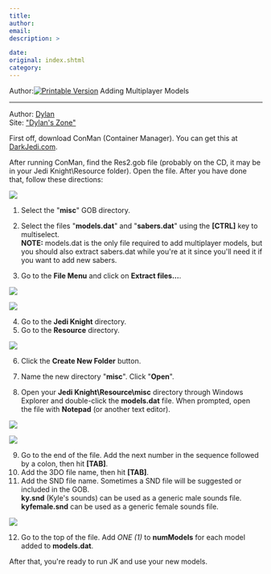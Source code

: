 ```yaml
---
title: 
author: 
email: 
description: >

date: 
original: index.shtml
category: 
---
```


Author:[![Printable Version](/images/printable.gif)](tutorial_print.shtml)
Adding Multiplayer Models  

-----

Author: [Dylan](mailto:dylan_555@hotmail.com)  
Site: ["Dylan's
Zone"](http://www.geocities.com/TimesSquare/Portal/9054)  
  

First off, download ConMan (Container Manager). You can get this at
[DarkJedi.com](http://www.darkjedi.com).

After running ConMan, find the Res2.gob file (probably on the CD, it may
be in your Jedi Knight\\Resource folder). Open the file. After you have
done that, follow these directions:

![](modelsaber1.gif)

1.  Select the "**misc**" GOB directory.  
2.  Select the files "**models.dat**" and "**sabers.dat**" using the
    **\[CTRL\]** key to multiselect.  
    **NOTE:** <span class="underline">models.dat</span> is the only file
    required to add multiplayer models, but you should also extract
    <span class="underline">sabers.dat</span> while you're at it since
    you'll need it if you want to add new sabers.

  

3.  Go to the **File Menu** and click on **Extract files...**.

![](modelsaber2.gif)

  

![](modelsaber3.gif)

4.  Go to the **Jedi Knight** directory.  
5.  Go to the **Resource** directory.  

  

![](modelsaber4.gif)

6.  Click the **Create New Folder** button.  
7.  Name the new directory "**misc**". Click "**Open**".  

  

8.  Open your **Jedi Knight\\Resource\\misc** directory through Windows
    Explorer and double-click the **models.dat** file. When prompted,
    open the file with **Notepad** (or another text editor).  

![](modelsaber5.gif)

  

![](modelsaber6.gif)

9.  Go to the end of the file. Add the next number in the sequence
    followed by a colon, then hit **\[TAB\]**.  
10. Add the 3DO file name, then hit **\[TAB\]**.  
11. Add the SND file name. Sometimes a SND file will be suggested or
    included in the GOB.  
    **ky.snd** (Kyle's sounds) can be used as a generic male sounds
    file. **kyfemale.snd** can be used as a generic female sounds file.

  

![](modelsaber7.gif)

12. Go to the top of the file. Add *ONE (1)* to **numModels** for each
    model added to **models.dat**.

After that, you're ready to run JK and use your new models.
